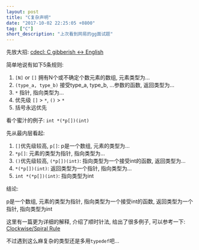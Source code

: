 ```yaml
---
layout: post
title: "C复杂声明"
date: "2017-10-02 22:25:05 +0800"
tag: ["C"]
short_description: "上次看到网易的gg面试题"
---
```


先放大招: [cdecl: C gibberish ↔ English](https://cdecl.org/)

简单地说有如下5条规则:

1. `[N]` or `[]` 拥有N个或不确定个数元素的数组, 元素类型为...
2. `(type_a, type_b)`  接受type_a, type_b, ...参数的函数, 返回类型为...
3. `*` 指针, 指向类型为...
4. 优先级 `[]` > `*`, `()` > `*`
5. 括号永远优先

看个蜜汁的例子: `int *(*p[])(int)`

先从最内层看起:

1. `[]`优先级较高, `p[]`: p是一个数组, 元素的类型为...
2. `*p[]`: 元素的类型为指针, 指向类型为...
3. `()`优先级较高, `(*p[])(int)`: 指向类型为一个接受int的函数, 返回类型为...
4. `*(*p[])(int)`: 返回类型为一个指针, 指向类型为...
5. `int *(*p[])(int)`: 指向类型为int 

结论:

p是一个数组, 元素的类型为指针, 指向类型为一个接受int的函数, 返回类型为一个指针, 指向类型为int

这里有一篇更为详细的解释, 介绍了顺时针法, 给出了很多例子, 可以参考一下: [Clockwise/Spiral Rule](http://c-faq.com/decl/spiral.anderson.html)

不过遇到这么麻复杂的类型还是多用`typedef`吧...